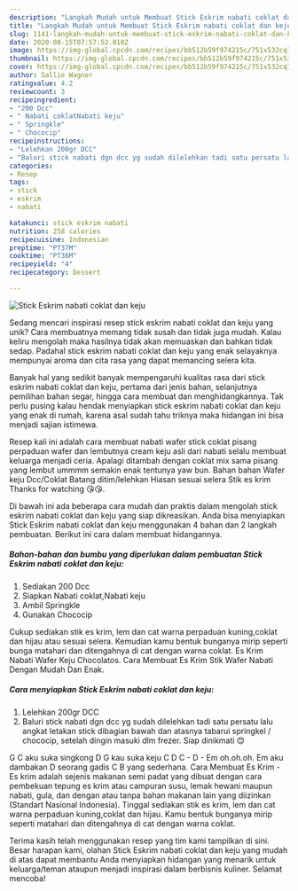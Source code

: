 ```yaml
---
description: "Langkah Mudah untuk Membuat Stick Eskrim nabati coklat dan keju, Menggugah Selera"
title: "Langkah Mudah untuk Membuat Stick Eskrim nabati coklat dan keju, Menggugah Selera"
slug: 1141-langkah-mudah-untuk-membuat-stick-eskrim-nabati-coklat-dan-keju-menggugah-selera
date: 2020-08-15T07:57:52.010Z
image: https://img-global.cpcdn.com/recipes/bb512b59f974215c/751x532cq70/stick-eskrim-nabati-coklat-dan-keju-foto-resep-utama.jpg
thumbnail: https://img-global.cpcdn.com/recipes/bb512b59f974215c/751x532cq70/stick-eskrim-nabati-coklat-dan-keju-foto-resep-utama.jpg
cover: https://img-global.cpcdn.com/recipes/bb512b59f974215c/751x532cq70/stick-eskrim-nabati-coklat-dan-keju-foto-resep-utama.jpg
author: Sallie Wagner
ratingvalue: 4.2
reviewcount: 3
recipeingredient:
- "200 Dcc"
- " Nabati coklatNabati keju"
- " Springkle"
- " Chococip"
recipeinstructions:
- "Lelehkan 200gr DCC"
- "Baluri stick nabati dgn dcc yg sudah dilelehkan tadi satu persatu lalu angkat letakan stick dibagian bawah dan atasnya tabarui springkel / chococip, setelah dingin masuki dlm frezer. Siap dinikmati 😊"
categories:
- Resep
tags:
- stick
- eskrim
- nabati

katakunci: stick eskrim nabati 
nutrition: 258 calories
recipecuisine: Indonesian
preptime: "PT37M"
cooktime: "PT36M"
recipeyield: "4"
recipecategory: Dessert

---
```



![Stick Eskrim nabati coklat dan keju](https://img-global.cpcdn.com/recipes/bb512b59f974215c/751x532cq70/stick-eskrim-nabati-coklat-dan-keju-foto-resep-utama.jpg)

Sedang mencari inspirasi resep stick eskrim nabati coklat dan keju yang unik? Cara membuatnya memang tidak susah dan tidak juga mudah. Kalau keliru mengolah maka hasilnya tidak akan memuaskan dan bahkan tidak sedap. Padahal stick eskrim nabati coklat dan keju yang enak selayaknya mempunyai aroma dan cita rasa yang dapat memancing selera kita.

Banyak hal yang sedikit banyak mempengaruhi kualitas rasa dari stick eskrim nabati coklat dan keju, pertama dari jenis bahan, selanjutnya pemilihan bahan segar, hingga cara membuat dan menghidangkannya. Tak perlu pusing kalau hendak menyiapkan stick eskrim nabati coklat dan keju yang enak di rumah, karena asal sudah tahu triknya maka hidangan ini bisa menjadi sajian istimewa.

Resep kali ini adalah cara membuat nabati wafer stick coklat pisang perpaduan wafer dan lembutnya cream keju asli dari nabati selalu membuat keluarga menjadi ceria. Apalagi ditambah dengan coklat mix sama pisang yang lembut ummmm semakin enak tentunya yaw bun. Bahan bahan Wafer keju Dcc/Coklat Batang ditim/lelehkan Hiasan sesuai selera Stik es krim Thanks for watching 😘😘.


Di bawah ini ada beberapa cara mudah dan praktis dalam mengolah stick eskrim nabati coklat dan keju yang siap dikreasikan. Anda bisa menyiapkan Stick Eskrim nabati coklat dan keju menggunakan 4 bahan dan 2 langkah pembuatan. Berikut ini cara dalam membuat hidangannya.

<!--inarticleads1-->

##### Bahan-bahan dan bumbu yang diperlukan dalam pembuatan Stick Eskrim nabati coklat dan keju:

1. Sediakan 200 Dcc
1. Siapkan  Nabati coklat,Nabati keju
1. Ambil  Springkle
1. Gunakan  Chococip


Cukup sediakan stik es krim, lem dan cat warna perpaduan kuning,coklat dan hijau atau sesuai selera. Kemudian kamu bentuk bunganya mirip seperti bunga matahari dan ditengahnya di cat dengan warna coklat. Es Krim Nabati Wafer Keju Chocolatos. Cara Membuat Es Krim Stik Wafer Nabati Dengan Mudah Dan Enak. 

<!--inarticleads2-->

##### Cara menyiapkan Stick Eskrim nabati coklat dan keju:

1. Lelehkan 200gr DCC
1. Baluri stick nabati dgn dcc yg sudah dilelehkan tadi satu persatu lalu angkat letakan stick dibagian bawah dan atasnya tabarui springkel / chococip, setelah dingin masuki dlm frezer. Siap dinikmati 😊


G C aku suka singkong D G kau suka keju C D C - D - Em oh.oh.oh. Em aku dambakan D seorang gadis C B yang sederhana. Cara Membuat Es Krim - Es krim adalah sejenis makanan semi padat yang dibuat dengan cara pembekuan tepung es krim atau campuran susu, lemak hewani maupun nabati, gula, dan dengan atau tanpa bahan makanan lain yang diizinkan (Standart Nasional Indonesia). Tinggal sediakan stik es krim, lem dan cat warna perpaduan kuning,coklat dan hijau. Kamu bentuk bunganya mirip seperti matahari dan ditengahnya di cat dengan warna coklat. 

Terima kasih telah menggunakan resep yang tim kami tampilkan di sini. Besar harapan kami, olahan Stick Eskrim nabati coklat dan keju yang mudah di atas dapat membantu Anda menyiapkan hidangan yang menarik untuk keluarga/teman ataupun menjadi inspirasi dalam berbisnis kuliner. Selamat mencoba!
